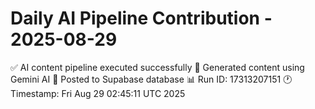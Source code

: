 # Daily AI Pipeline Contribution - 2025-08-29

✅ AI content pipeline executed successfully
🤖 Generated content using Gemini AI
💾 Posted to Supabase database
📊 Run ID: 17313207151
🕐 Timestamp: Fri Aug 29 02:45:11 UTC 2025
